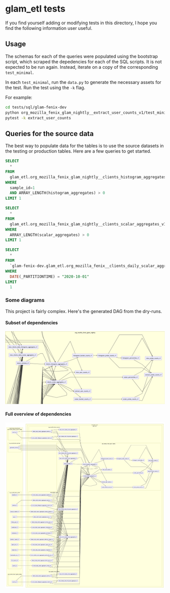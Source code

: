 # glam_etl tests

If you find yourself adding or modifying tests in this directory, I hope you
find the following information user useful.

## Usage

The schemas for each of the queries were populated using the bootstrap script,
which scraped the depedencies for each of the SQL scripts. It is not expected to
be run again. Instead, iterate on a copy of the corresponding `test_minimal`.

In each `test_minimal`, run the `data.py` to generate the necessary assets for
the test. Run the test using the `-k` flag.

For example:

```bash
cd tests/sql/glam-fenix-dev
python org_mozilla_fenix_glam_nightly__extract_user_counts_v1/test_minimal/data.py
pytest -k extract_user_counts
```

## Queries for the source data

The best way to populate data for the tables is to use the source datasets in
the testing or production tables. Here are a few queries to get started.

```sql
SELECT
  *
FROM
  glam_etl.org_mozilla_fenix_glam_nightly__clients_histogram_aggregates_v1
WHERE
  sample_id=1
  AND ARRAY_LENGTH(histogram_aggregates) > 0
LIMIT 1
```

```sql
SELECT
  *
FROM
  glam_etl.org_mozilla_fenix_glam_nightly__clients_scalar_aggregates_v1
WHERE
  ARRAY_LENGTH(scalar_aggregates) > 0
LIMIT 1
```

```sql
SELECT
  *
FROM
  `glam-fenix-dev.glam_etl.org_mozilla_fenix__clients_daily_scalar_aggregates_metrics_v1`
WHERE
  DATE(_PARTITIONTIME) = "2020-10-01"
LIMIT
  1
```

### Some diagrams

This project is fairly complex. Here's the generated DAG from the dry-runs.

#### Subset of dependencies

![subset](./subset.png)

#### Full overview of dependencies

![full](./full.png)
